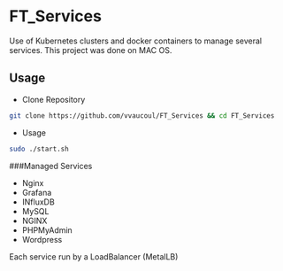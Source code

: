 # FT_Services

Use of Kubernetes clusters and docker containers to manage several services.
This project was done on MAC OS.

## Usage

- Clone Repository
```bash
git clone https://github.com/vvaucoul/FT_Services && cd FT_Services
```

- Usage
```bash
sudo ./start.sh
```


###Managed Services 

- Nginx
- Grafana
- INfluxDB
- MySQL
- NGINX
- PHPMyAdmin
- Wordpress

Each service run by a LoadBalancer (MetalLB)

